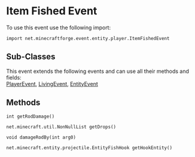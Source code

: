 # Item Fished Event

To use this event use the following import:
```groovy:no-line-numbers
import net.minecraftforge.event.entity.player.ItemFishedEvent
```

## Sub-Classes
This event extends the following events and can use all their methods and fields: <br>
[PlayerEvent](./player_event/index.md), [LivingEvent](./living_event/index.md), [EntityEvent](./entity_event/index.md)

## Methods
```groovy:no-line-numbers
int getRodDamage()
```

```groovy:no-line-numbers
net.minecraft.util.NonNullList getDrops()
```

```groovy:no-line-numbers
void damageRodBy(int arg0)
```

```groovy:no-line-numbers
net.minecraft.entity.projectile.EntityFishHook getHookEntity()
```
